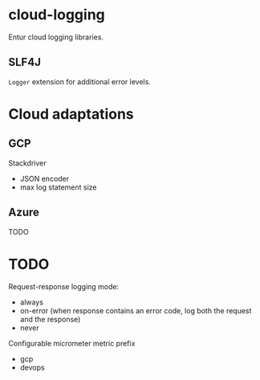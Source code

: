 # cloud-logging
Entur cloud logging libraries.

## SLF4J
`Logger` extension for additional error levels.

# Cloud adaptations

## GCP
Stackdriver 

 * JSON encoder
 * max log statement size

## Azure
TODO


# TODO
Request-response logging mode:

  - always
  - on-error (when response contains an error code, log both the request and the response)
  - never

Configurable micrometer metric prefix
 - gcp
 - devops